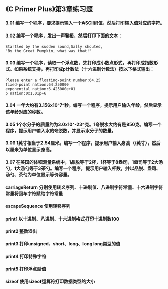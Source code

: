 ## 《C Primer Plus》第3章练习题

#### 3.01 编写一个程序，要求提示输入一个ASCII码值，然后打印输入值对应的字符。

#### 3.02 编写一个程序，发出一声警报，然后打印下面的文本：

```
Startled by the sudden sound,Sally shouted,
"By the Great Pumpkin, what was that!"
```

#### 3.03 编写一个程序，读取一个浮点数，先打印成小数点形式，再打印成指数形式。如果系统支持，再打印成p计数法（十六进制计数法）按以下格式输出：

```
Please enter a floating-point number:64.25
fixed-point nation:64.250000
exponential nation:6.425000e+01
p nation:0x1.01p+6
```

#### 3.04  一年大约有3.156x10^7^秒。编写一个程序，提示用户输入年龄，然后显示该年龄对应的秒数。

#### 3.05  1个水分子的质量约为3.0x10^-23^克。1夸脱水大约有是950克。编写一个程序，提示用户输入水的夸脱数，并显示水分子的数量。

#### 3.06  1英寸相当于2.54厘米。编写一个程序，提示用户输入身高（/英寸），然后以厘米为单位显示身高。

#### 3.07  在美国的体积测量系统中，1品脱等于2杯，1杯等于8盎司，1盎司等于2大汤勺，1大汤勺等于3茶勺。编写一个程序，提示用户输入杯数，并以品脱、盎司、汤勺、茶勺为单位显示等价容量。

#### carriageReturn  分别使用转义序列、十进制值、八进制字符常量、十六进制字符常量将回车字符赋给字符常量

#### escapeSequence  使用转移序列

#### print1  以十进制、八进制、十六进制格式打印十进制数100

#### print2  整数溢出

#### print3  打印unsigned、short、long、long long类型的值

#### print4  打印特殊字符

#### print5  打印浮点型值

#### sizeof  使用sizeof运算符打印数据类型的大小